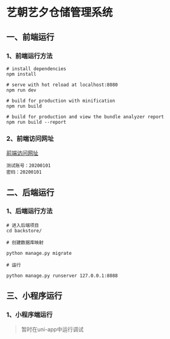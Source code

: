 # 艺朝艺夕仓储管理系统

## 一、前端运行

### 1、前端运行方法

```
# install dependencies
npm install

# serve with hot reload at localhost:8080
npm run dev

# build for production with minification
npm run build

# build for production and view the bundle analyzer report
npm run build --report

```
### 2、前端访问网址

[前端访问网址](http://49.234.123.211:9000)
```
测试账号：20200101
密码：20200101
```

## 二、后端运行

### 1、后端运行方法

```
# 进入后端项目
cd backstore/

# 创建数据库映射

python manage.py migrate

# 运行

python manage.py runserver 127.0.0.1:8088

```

## 三、小程序运行

### 1、小程序端运行

> 暂时在uni-app中运行调试
